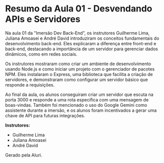 # Resumo da Aula 01 - Desvendando APIs e Servidores


Na aula 01 da "Imersão Dev Back-End", os instrutores Guilherme Lima, Juliana Amoasei e André David introduziram os conceitos fundamentais do desenvolvimento back-end. Eles explicaram a diferença entre front-end e back-end, destacando a importância de um servidor para gerenciar dados dinâmicos, como em redes sociais.

Os instrutores mostraram como criar um ambiente de desenvolvimento usando Node.js e como iniciar um projeto com o gerenciador de pacotes NPM. Eles instalaram o Express, uma biblioteca que facilita a criação de servidores, e demonstraram como configurar um servidor básico que responde a requisições.

Ao final da aula, os alunos conseguiram criar um servidor que escuta na porta 3000 e responde a uma rota específica com uma mensagem de boas-vindas. Também foi mencionado o uso do Google Gemini como assistente durante a imersão, e os alunos foram incentivados a gerar uma chave de API para futuras integrações.


**Instrutores:**
- Guilherme Lima
- Juliana Amoasei
- André David

Gerado pela Aluri.